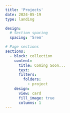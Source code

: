 ```yaml
---
title: 'Projects'
date: 2024-05-19
type: landing

design:
  # Section spacing
  spacing: '5rem'

# Page sections
sections:
  - block: collection
    content:
      title: Coming Soon...
      text: 
      filters:
        folders:
          - project
    design:
      view: card
      fill_image: true
      columns: 1
---
```

